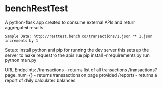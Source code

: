 # benchRestTest
A python-flask app created to consume external APIs and return aggregated results

    Sample Data: http://resttest.bench.co/transactions/1.json ** 1.json increments by 1

Setup:
    install python and pip for running the dev server
    this sets up the server to make request to the apis
    run pip install -r requirements.py
    run python main.py

URL Endpoints:
    /transactions - returns list of all transactions
    /transactions?page_num={} - returns transsactions on page provided
    /reports - returns a report of daily calculated balances
